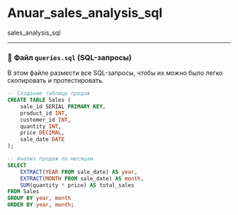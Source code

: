 # Anuar_sales_analysis_sql
sales_analysis_sql

---

### 📌 **Файл `queries.sql` (SQL-запросы)**
В этом файле размести все SQL-запросы, чтобы их можно было легко скопировать и протестировать.

```sql
-- Создание таблицы продаж
CREATE TABLE Sales (
    sale_id SERIAL PRIMARY KEY,
    product_id INT,
    customer_id INT,
    quantity INT,
    price DECIMAL,
    sale_date DATE
);

-- Анализ продаж по месяцам
SELECT 
    EXTRACT(YEAR FROM sale_date) AS year,
    EXTRACT(MONTH FROM sale_date) AS month,
    SUM(quantity * price) AS total_sales
FROM Sales
GROUP BY year, month
ORDER BY year, month;
